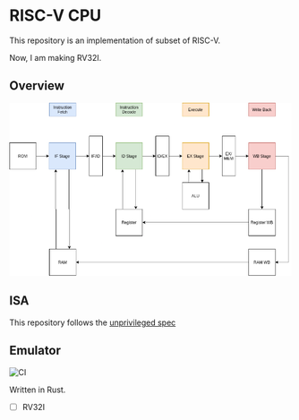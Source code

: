 # RISC-V CPU

This repository is an implementation of subset of RISC-V.

Now, I am making RV32I.

## Overview

![CPU design](docs/CPU%20design.png)

## ISA

This repository follows the [unprivileged spec](./docs/riscv-spec-20191213.pdf)

## Emulator

![CI](https://github.com/diohabara/risc-v/workflows/CI/badge.svg)

Written in Rust.

- [ ] RV32I

